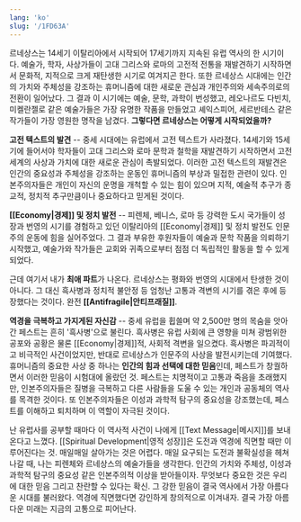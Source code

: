 ```yaml
---
lang: 'ko'
slug: '/1FD63A'
---
```


르네상스는 14세기 이탈리아에서 시작되어 17세기까지 지속된 유럽 역사의 한 시기이다.
예술가, 학자, 사상가들이 고대 그리스와 로마의 고전적 전통을 재발견하기 시작하면서
문화적, 지적으로 크게 재탄생한 시기로 여겨지곤 한다.
또한 르네상스 시대에는 인간의 가치와 주체성을 강조하는 휴머니즘에 대한
새로운 관심과 개인주의와 세속주의로의 전환이 일어났다.
그 결과 이 시기에는 예술, 문학, 과학이 번성했고,
레오나르도 다빈치, 미켈란젤로 같은 예술가들은 가장 유명한 작품을 만들었고
셰익스피어, 세르반테스 같은 작가들이 가장 영원한 명작을 남겼다.
**그렇다면 르네상스는 어떻게 시작되었을까?**

**고전 텍스트의 발견** -- 중세 시대에는 유럽에서 고전 텍스트가 사라졌다. 14세기와 15세기에 들어서야 학자들이 고대 그리스와 로마 문학과 철학을 재발견하기 시작하면서 고전 세계의 사상과 가치에 대한 새로운 관심이 촉발되었다. 이러한 고전 텍스트의 재발견은 인간의 중요성과 주체성을 강조하는 운동인 휴머니즘의 부상과 밀접한 관련이 있다. 인본주의자들은 개인이 자신의 운명을 개척할 수 있는 힘이 있으며 지적, 예술적 추구가 종교적, 정치적 추구만큼이나 중요하다고 믿게된 것이다.

**[[Economy|경제]] 및 정치 발전** -- 피렌체, 베니스, 로마 등 강력한 도시 국가들이 성장과 번영의 시기를 경험하고 있던 이탈리아의 [[Economy|경제]] 및 정치 발전도 인문주의 운동에 힘을 실어주었다. 그 결과 부유한 후원자들이 예술과 문학 작품을 의뢰하기 시작했고, 예술가와 작가들은 교회와 귀족으로부터 점점 더 독립적인 활동을 할 수 있게 되었다.

근데 여기서 내가 **최애 파트**가 나온다. 르네상스는 평화와 번영의 시대에서 탄생한 것이 아니다. 그 대신 흑사병과 정치적 불안정 등 엄청난 고통과 격변의 시기를 겪은 후에 등장했다는 것이다. 완전 **[[Antifragile|안티프래질]]**.

**역경을 극복하고 가지게된 자신감** -- 중세 유럽을 휩쓸며 약 2,500만 명의 목숨을 앗아간 페스트는 흔히 '흑사병'으로 불린다. 흑사병은 유럽 사회에 큰 영향을 미쳐 광범위한 공포와 공황은 물론 [[Economy|경제]]적, 사회적 격변을 일으켰다. 흑사병은 파괴적이고 비극적인 사건이었지만, 반대로 르네상스가 인문주의 사상을 발전시키는데 기여했다. 휴머니즘의 중요한 사상 중 하나는 **인간의 힘과 선택에 대한 믿음**인데, 페스트가 창궐하면서 이러한 믿음이 시험대에 올랐던 것. 페스트는 치명적이고 고통과 죽음을 초래했지만, 인본주의자들은 질병을 극복하고 다른 사람들을 도울 수 있는 개인과 공동체의 역사를 목격한 것이다. 또 인본주의자들은 이성과 과학적 탐구의 중요성을 강조했는데, 페스트를 이해하고 퇴치하며 이 역할이 자극된 것이다.

난 유럽사를 공부할 때마다 이 역사적 사건이 나에게 [[Text Message|메시지]]를 보내온다고 느꼈다.
[[Spiritual Development|영적 성장]]은 도전과 역경에 직면할 때만 이루어진다는 것.
매일매일 살아가는 것은 어렵다.
매일 요구되는 도전과 불확실성을 헤쳐나갈 때, 나는 피렌체와 르네상스의 예술가들을 생각한다.
인간의 가치와 주체성, 이성과 과학적 탐구의 중요성 같은 인본주의적 이상을 받아들이자.
무엇보다 중요한 것은 우리에 대한 믿음 그리고 찬란할 수 있다는 확신.
그 강한 믿음이 결국 역사에서 가장 아름다운 시대를 불러왔다.
역경에 직면했다면 강인하게 창의적으로 이겨내자.
결국 가장 아름다운 미래는 지금의 고통으로 피어난다.
